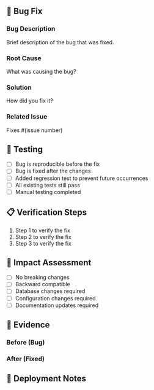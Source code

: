 ## 🐛 Bug Fix

### Bug Description
Brief description of the bug that was fixed.

### Root Cause
What was causing the bug?

### Solution
How did you fix it?

### Related Issue
Fixes #(issue number)

## 🧪 Testing
- [ ] Bug is reproducible before the fix
- [ ] Bug is fixed after the changes
- [ ] Added regression test to prevent future occurrences
- [ ] All existing tests still pass
- [ ] Manual testing completed

## 📋 Verification Steps
1. Step 1 to verify the fix
2. Step 2 to verify the fix
3. Step 3 to verify the fix

## 🔄 Impact Assessment
- [ ] No breaking changes
- [ ] Backward compatible
- [ ] Database changes required
- [ ] Configuration changes required
- [ ] Documentation updates required

## 📸 Evidence
### Before (Bug)
<!-- Screenshot or description of the bug -->

### After (Fixed)
<!-- Screenshot or description of the fix -->

## 🚀 Deployment Notes
<!-- Any special considerations for deployment -->
